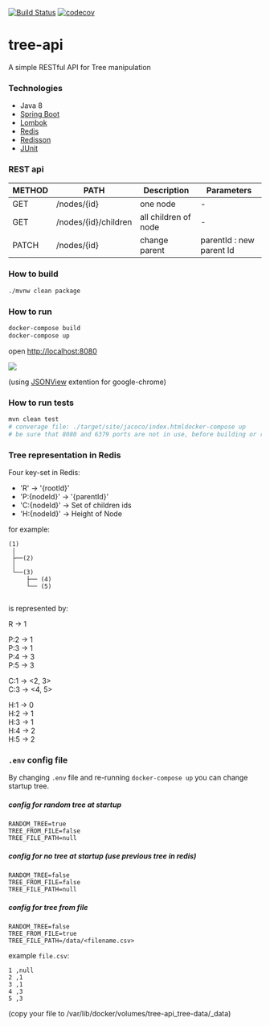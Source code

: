 [![Build Status](https://travis-ci.org/khorshidi/tree-api.svg?branch=master)](https://travis-ci.org/khorshidi/tree-api)
[![codecov](https://codecov.io/gh/khorshidi/tree-api/branch/master/graph/badge.svg)](https://codecov.io/gh/khorshidi/tree-api)
# tree-api
A simple RESTful API for Tree manipulation

### Technologies
- Java 8
- [Spring Boot](https://spring.io/projects/spring-boot)
- [Lombok](https://projectlombok.org)
- [Redis](https://redis.io/)
- [Redisson](https://github.com/redisson/redisson)
- [JUnit](https://junit.org/)

### REST api
| METHOD | PATH | Description | Parameters | 
| -----------| ------ | ------ | ----- |
| GET | /nodes/{id} | one node | - | |
| GET | /nodes/{id}/children | all children of node | - | 
| PATCH | /nodes/{id} | change parent | parentId : new parent Id |

### How to build
```sh
./mvnw clean package
```
### How to run
```sh
docker-compose build
docker-compose up
```
open [http://localhost:8080](http://localhost:8080)

![](screen.gif)

(using [JSONView](https://chrome.google.com/webstore/detail/jsonview/chklaanhfefbnpoihckbnefhakgolnmc?hl=en) extention for google-chrome) 
### How to run tests
```sh
mvn clean test
# converage file: ./target/site/jacoco/index.htmldocker-compose up
# be sure that 8080 and 6379 ports are not in use, before building or running testes.
``` 

### Tree representation in Redis
Four key-set in Redis:

* 'R'  &rarr; '{rootId}'
* 'P:{nodeId}'  &rarr; '{parentId}' 
* 'C:{nodeId}'  &rarr; Set of children ids
* 'H:{nodeId}'  &rarr; Height of Node

for example:
```
(1) 
 │
 ├──(2)
 │
 └──(3)
     ├── (4)
     └── (5)
 
``` 
is represented by:

R &rarr; 1                  
                            
P:2 &rarr; 1                
P:3 &rarr; 1                
P:4 &rarr; 3                
P:5 &rarr; 3                
                            
C:1 &rarr; <2, 3> \
C:3 &rarr; <4, 5> 

H:1 &rarr; 0 \
H:2 &rarr; 1 \
H:3 &rarr; 1 \
H:4 &rarr; 2 \
H:5 &rarr; 2

### ```.env``` config file
By changing `.env` file and re-running `docker-compose up` you can change startup tree.  
##### config for random tree at startup
```config
RANDOM_TREE=true
TREE_FROM_FILE=false
TREE_FILE_PATH=null
```
##### config for no tree at startup (use previous tree in redis)
```config
RANDOM_TREE=false
TREE_FROM_FILE=false
TREE_FILE_PATH=null
```
##### config for tree from file
```config
RANDOM_TREE=false
TREE_FROM_FILE=true
TREE_FILE_PATH=/data/<filename.csv>
```  
example `file.csv`:
```csv
1 ,null
2 ,1
3 ,1
4 ,3
5 ,3
```
(copy your file to /var/lib/docker/volumes/tree-api_tree-data/_data)

